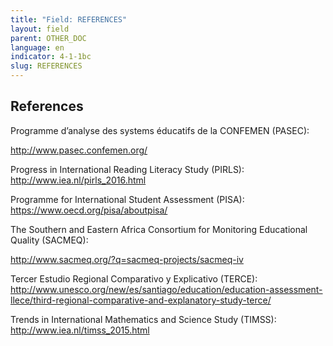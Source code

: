```yaml
---
title: "Field: REFERENCES"
layout: field
parent: OTHER_DOC
language: en
indicator: 4-1-1bc
slug: REFERENCES
---
```

## References

Programme d’analyse des systems éducatifs de la CONFEMEN (PASEC):

http://www.pasec.confemen.org/

Progress in International Reading Literacy Study (PIRLS): http://www.iea.nl/pirls_2016.html

Programme for International Student Assessment (PISA): https://www.oecd.org/pisa/aboutpisa/

The Southern and Eastern Africa Consortium for Monitoring Educational Quality (SACMEQ):

http://www.sacmeq.org/?q=sacmeq-projects/sacmeq-iv

Tercer Estudio Regional Comparativo y Explicativo (TERCE): http://www.unesco.org/new/es/santiago/education/education-assessment-llece/third-regional-comparative-and-explanatory-study-terce/

Trends in International Mathematics and Science Study (TIMSS): http://www.iea.nl/timss_2015.html
